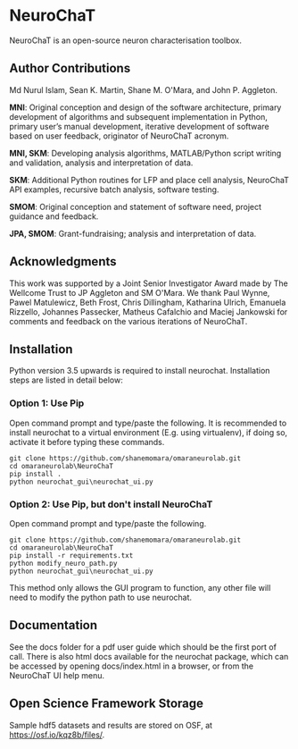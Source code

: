 # NeuroChaT

NeuroChaT is an open-source neuron characterisation toolbox.

## Author Contributions

Md Nurul Islam, Sean K. Martin, Shane M. O'Mara, and John P. Aggleton.

**MNI**: Original conception and design of the software architecture, primary development of algorithms and subsequent implementation in Python, primary user’s manual development, iterative development of software based on user feedback, originator of NeuroChaT acronym.

**MNI, SKM**: Developing analysis algorithms, MATLAB/Python script writing and validation, analysis and interpretation of data.

**SKM**: Additional Python routines for LFP and place cell analysis, NeuroChaT API examples, recursive batch analysis, software testing.

**SMOM**: Original conception and statement of software need, project guidance and feedback.

**JPA, SMOM**: Grant-fundraising; analysis and interpretation of data.

## Acknowledgments

This work was supported by a Joint Senior Investigator Award made by The Wellcome Trust to JP Aggleton and SM O'Mara. We thank Paul Wynne, Pawel Matulewicz, Beth Frost, Chris Dillingham, Katharina Ulrich, Emanuela Rizzello, Johannes Passecker, Matheus Cafalchio and Maciej Jankowski for comments and feedback on the various iterations of NeuroChaT.

## Installation

Python version 3.5 upwards is required to install neurochat. Installation steps are listed in detail below:

### Option 1: Use Pip

Open command prompt and type/paste the following. It is recommended to install neurochat to a virtual environment (E.g. using virtualenv), if doing so, activate it before typing these commands.

```
git clone https://github.com/shanemomara/omaraneurolab.git
cd omaraneurolab\NeuroChaT
pip install .
python neurochat_gui\neurochat_ui.py
```

### Option 2: Use Pip, but don't install NeuroChaT

Open command prompt and type/paste the following.

```
git clone https://github.com/shanemomara/omaraneurolab.git
cd omaraneurolab\NeuroChaT
pip install -r requirements.txt
python modify_neuro_path.py
python neurochat_gui\neurochat_ui.py
```

This method only allows the GUI program to function, any other file will need to modify the python path to use neurochat.

## Documentation

See the docs folder for a pdf user guide which should be the first port of call. There is also html docs available for the neurochat package, which can be accessed by opening docs/index.html in a browser, or from the NeuroChaT UI help menu.

## Open Science Framework Storage

Sample hdf5 datasets and results are stored on OSF, at https://osf.io/kqz8b/files/.
